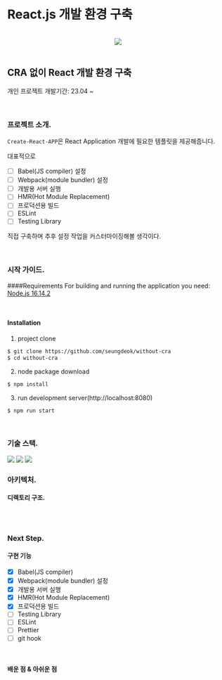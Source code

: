 # React.js 개발 환경 구축

<br />

<div style="text-align:center">
    <a href="https://hits.seeyoufarm.com"><img src="https://hits.seeyoufarm.com/api/count/incr/badge.svg?url=https%3A%2F%2Fgithub.com%2Fseungdeok%2Fwithout-cra&count_bg=%2379C83D&title_bg=%23555555&icon=&icon_color=%23E7E7E7&title=hits&edge_flat=false"/></a>
</div>

<br />

## CRA 없이 React 개발 환경 구축
개인 프로젝트
개발기간: 23.04 ~

<br />

### 프로젝트 소개.
`Create-React-APP`은 React Application 개발에 필요한 템플릿을 제공해줍니다.

대표적으로
- [ ] Babel(JS compiler) 설정 
- [ ] Webpack(module bundler) 설정
- [ ] 개발용 서버 실행
- [ ] HMR(Hot Module Replacement)
- [ ] 프로덕션용 빌드
- [ ] ESLint
- [ ] Testing Library

직접 구축하며 추후 설정 작업을 커스터마이징해볼 생각이다.

<br />

### 시작 가이드.

####Requirements
For building and running the application you need:
[Node.js 16.14.2](https://nodejs.org/en/blog/release/v16.14.2)

<br />

#### Installation
1. project clone
```bash
$ git clone https://github.com/seungdeok/without-cra
$ cd without-cra
```
2. node package download
```bash
$ npm install
```
3. run development server(http://localhost:8080)
```bash
$ npm run start
```

<br />

### 기술 스택.
<img src="https://img.shields.io/badge/javascript-F7DF1E?style=for-the-badge&logo=javascript&logoColor=black"> 
<img src="https://img.shields.io/badge/react-61DAFB?style=for-the-badge&logo=react&logoColor=black">
<img src="https://img.shields.io/badge/node.js-339933?style=for-the-badge&logo=Node.js&logoColor=white">

<br />

### 아키텍처.

#### 디렉토리 구조.
```
```

<br />

### Next Step.
#### 구현 기능
- [x] Babel(JS compiler)
- [x] Webpack(module bundler) 설정
- [x] 개발용 서버 실행
- [x] HMR(Hot Module Replacement)
- [x] 프로덕션용 빌드
- [ ] Testing Library
- [ ] ESLint
- [ ] Prettier
- [ ] git hook

<br />

#### 배운 점 & 아쉬운 점

<br />